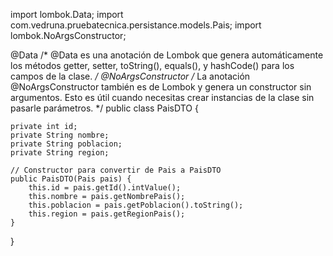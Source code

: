import lombok.Data;
import com.vedruna.pruebatecnica.persistance.models.Pais;
import lombok.NoArgsConstructor;

@Data /* @Data es una anotación de Lombok que genera automáticamente los métodos getter, setter, toString(), equals(), y hashCode() para los campos de la clase. */
@NoArgsConstructor /* La anotación @NoArgsConstructor también es de Lombok y genera un constructor sin argumentos. Esto es útil cuando necesitas crear instancias de la clase sin pasarle parámetros. */
public class PaisDTO {

    private int id;
    private String nombre;
    private String poblacion;
    private String region;

    // Constructor para convertir de Pais a PaisDTO
    public PaisDTO(Pais pais) {
        this.id = pais.getId().intValue();
        this.nombre = pais.getNombrePais();
        this.poblacion = pais.getPoblacion().toString();
        this.region = pais.getRegionPais();
    }
    
}